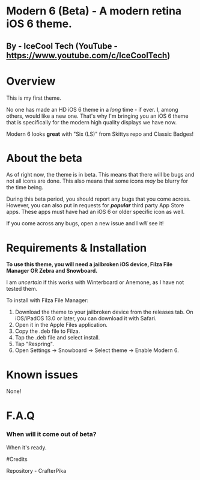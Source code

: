 # Modern 6 (Beta) - A modern retina iOS 6 theme.

## By - IceCool Tech  (YouTube - https://www.youtube.com/c/IceCoolTech)

# Overview

This is my first theme.

No one has made an HD iOS 6 theme in a *long* time - if ever. I, among others, would like a new one. That's why I'm bringing you an iOS 6 theme that is specifically for the modern high quality displays we have now. 

Modern 6 looks **great** with "Six (LS)" from Skittys repo and Classic Badges!

# About the beta

As of right now, the theme is in beta. This means that there will be bugs and not all icons are done. This also means that some icons *may* be blurry for the time being. 

During this beta period, you should report any bugs that you come across. However, you can also put in requests for ***popular*** third party App Store apps. These apps must have had an iOS 6 or older specific icon as well.

If you come across any bugs, open a new issue and I *will* see it!

# Requirements & Installation 

**To use this theme, you will need a jailbroken iOS device, Filza File Manager OR Zebra and Snowboard.**

I am *uncertain* if this works with Winterboard or Anemone, as I have not tested them.

To install with Filza File Manager:

1) Download the theme to your jailbroken device from the releases tab. On iOS/iPadOS 13.0 or later, you can download it with Safari.
2) Open it in the Apple Files application. 
3) Copy the .deb file to Filza.
4) Tap the .deb file and select install.
5) Tap "Respring".
6) Open Settings -> Snowboard -> Select theme -> Enable Modern 6.

# Known issues

None!

# F.A.Q

### When will it come out of beta?

When it's ready.

#Credits

Repository - CrafterPika
